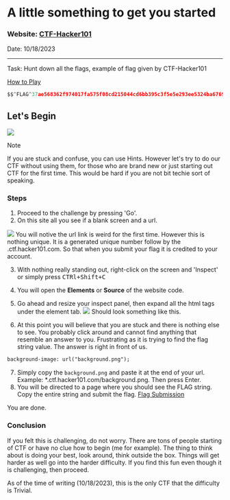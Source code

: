 # A little something to get you started

### Website: [CTF-Hacker101](https://ctf.hacker101.com/ctf)
Date: 10/18/2023

-----------------------------------------------------------------
Task: Hunt down all the flags, example of flag given by CTF-Hacker101

[How to Play](https://ctf.hacker101.com/howtoplay)

```c
$$^FLAG^37ae568362f974017fa575f08cd215044cd6bb395c3f5e5e293ee5324ba6769c$FLAG$
```
## Let's Begin

![](/Trivial/Images/Image1.png)

> [!Note]
>  If you are stuck and confuse, you can use Hints. However let's try to do our CTF without using them, for those who are brand new or just starting out CTF for the first time. This would be hard if you are not bit techie sort of speaking. 

### Steps
1. Proceed to the challenge by pressing 'Go'.
2. On this site all you see if a blank screen and a url.
   
![](/Trivial/Images/Image1-2.png)
You will notive the url link is weird for the first time. However this is nothing unique.
It is a generated unique number follow by the .ctf.hacker101.com. So that when you submit
your flag it is credited to your account.

3. With nothing really standing out, right-click on the screen and 'Inspect' or simply press
   <kbd>CTRl+Shift+C</kbd>
4. You will open the **Elements** or **Source** of the website code.
5. Go ahead and resize your inspect panel, then expand all the html tags under the element tab.
![](/Trivial/Images/Image1-3.png)
Should look something like this.

6. At this point you will believe that you are stuck and there is nothing else to see. You probably click around and cannot find anything that resemble an answer to you.
   Frustrating as it is trying to find the flag string value. The answer is right in front of us.
  ```html
  background-image: url("background.png");
  ```
7. Simply copy the `background.png` and paste it at the end of your url. Example: *.ctf.hacker101.com/background.png. Then press Enter.
8. You will be directed to a page where you should see the FLAG string. Copy the entire string
   and submit the flag. [Flag Submission](https://ctf.hacker101.com/ctf/submit_flag)

You are done. 

### Conclusion
If you felt this is challenging, do not worry. There are tons of people starting of CTF or have no clue how to begin (me for example). The thing to think about is doing your best, look around, think outside the box. Things will get harder as well go into the harder difficulty. If you find this fun even though it is challenging, then proceed.

As of the time of writing (10/18/2023), this is the only CTF that the difficulty is Trivial.

